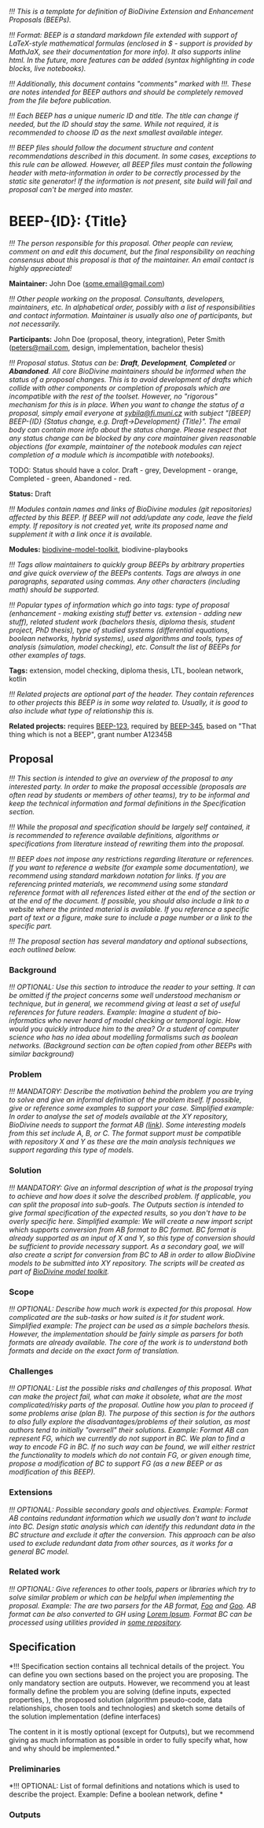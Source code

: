 *!!! This is a template for definition of BioDivine Extension and Enhancement Proposals (BEEPs).* 

*!!! Format: BEEP is a standard markdown file extended with support of LaTeX-style mathematical formulas 
(enclosed in $ - support is provided by MathJaX, see their documentation for more info). It also supports
inline html. In the future, more features can be added (syntax highlighting in code blocks, live notebooks).* 

*!!! Additionally, this document contains "comments" marked with !!!. These are notes intended for BEEP authors and
should be completely removed from the file before publication.*

*!!! Each BEEP has a unique numeric ID and title. The title can change if needed, but the ID should stay the same.
While not required, it is recommended to choose ID as the next smallest available integer.*

*!!! BEEP files should follow the document structure and content recommendations described in this document. In some 
cases, exceptions to this rule can be allowed. However, all BEEP files must contain the following header with 
meta-information in order to be correctly processed by the static site generator! If the information is not present,
site build will fail and proposal can't be merged into master.*

# BEEP-{ID}: {Title}

*!!! The person responsible for this proposal. Other people can review, comment on and edit this document, 
but the final responsibility on reaching consensus about this proposal is that of the maintainer. An email contact
is highly appreciated!*

**Maintainer:** John Doe (some.email@gmail.com)

*!!! Other people working on the proposal. Consultants, developers, maintainers, etc. In alphabetical order, possibly 
with a list of responsibilities and contact information. Maintainer is usually also one of participants, 
but not necessarily.*

**Participants:** John Doe (proposal, theory, integration), Peter Smith (peters@mail.com, 
design, implementation, bachelor thesis)

*!!! Proposal status. Status can be: **Draft**, **Development**, **Completed** or **Abandoned**. All core BioDivine 
maintainers should be informed when the status of a proposal changes. This is to avoid development of drafts which 
collide with other components or completion of proposals which are incompatible with the rest of the toolset. 
However, no "rigorous" mechanism for this is in place. When you want to change the status of a proposal, simply email 
everyone at sybila@fi.muni.cz with subject "[BEEP] BEEP-{ID} {Status change, e.g. Draft->Development} {Title}".
The email body can contain more info about the status change. Please respect that any status change can be blocked 
by any core maintainer given reasonable objections (for example, maintainer of the notebook modules can reject
completion of a module which is incompatible with notebooks).*

TODO: Status should have a color. Draft - grey, Development - orange, Completed - green, Abandoned - red.

**Status:** Draft 

*!!! Modules contain names and links of BioDivine modules (git repositories) affected by this BEEP. 
If BEEP will not add/update any code, leave the field empty. If repository is not created yet, write its proposed name 
and supplement it with a link once it is available.*

**Modules:** [biodivine-model-toolkit](url), biodivine-playbooks 

*!!! Tags allow maintainers to quickly group BEEPs by arbitrary properties and give quick overview of the BEEPs 
contents. Tags are always in one paragraphs, separated using commas. Any other characters (including math) 
should be supported.*

*!!! Popular types of information which go into tags: type of proposal (enhancement - making existing stuff better 
vs. extension - adding new stuff), related student work (bachelors thesis, diploma thesis, student project, PhD thesis),
type of studied systems (differential equations, boolean networks, hybrid systems), used algorithms and tools,
types of analysis (simulation, model checking), etc. Consult the list of BEEPs for other examples of tags.*

**Tags:** extension, model checking, diploma thesis, LTL, boolean network, kotlin

*!!! Related projects are optional part of the header. They contain references to other projects this BEEP is in some
way related to. Usually, it is good to also include what type of relationship this is.*

**Related projects:** requires [BEEP-123](url), required by [BEEP-345](url), based on "That thing which is not a BEEP",
 grant number A12345B
 
## Proposal

*!!! This section is intended to give an overview of the proposal to any interested party. In order to make
the proposal accessible (proposals are often read by students or members of other teams), try to be informal 
and keep the technical information and formal definitions in the Specification section.*

*!!! While the proposal and specification should be largely self contained, it is recommended to reference available
definitions, algorithms or specifications from literature instead of rewriting them into the proposal.*

*!!! BEEP does not impose any restrictions regarding literature or references. If you want
to reference a website (for example some documentation), we recommend using standard markdown notation for links.
If you are referencing printed materials, we recommend using some standard reference format with all references
listed either at the end of the section or at the end of the document. If possible, you should also include a link to 
a website where the printed material is available. If you reference a specific part of text or a figure, make sure to
include a page number or a link to the specific part.*

*!!! The proposal section has several mandatory and optional subsections, each outlined below.*

### Background

*!!! OPTIONAL: Use this section to introduce the reader to your setting. It can be omitted if the project concerns
some well understood mechanism or technique, but in general, we recommend giving at least a set of useful references
for future readers. Example: Imagine a student of bio-informatics who never heard of model checking or temporal
logic. How would you quickly introduce him to the area? Or a student of computer science who has no idea about
modelling formalisms such as boolean networks. (Background section can be often copied from other BEEPs with
similar background)* 

### Problem

*!!! MANDATORY: Describe the motivation behind the problem you are trying to solve and give an informal definition
of the problem itself. If possible, give or reference some examples to support your case. Simplified example: In order 
to analyse the set of models available at the XY repository, BioDivine needs to support the format AB ([link]()).
Some interesting models from this set include A, B, or C. The format support must be compatible with repository
X and Y as these are the main analysis techniques we support regarding this type of models.*

### Solution

*!!! MANDATORY: Give an informal description of what is the proposal trying to achieve and how does it solve
the described problem. If applicable, you can split the proposal into sub-goals. The Outputs section is intended
to give formal specification of the expected results, so you don't have to be overly specific here.
Simplified example: We will create a new import script which supports conversion from AB format to BC format. 
BC format is already supported as an input of X and Y, so this type of conversion should be sufficient to provide 
necessary support. As a secondary goal, we will also create a script for conversion from BC to AB in order to allow 
BioDivine models to be submitted into XY repository. The scripts will be created as 
part of [BioDivine model toolkit](http://foo).*

### Scope

*!!! OPTIONAL: Describe how much work is expected for this proposal. How complicated are the sub-tasks or how
suited is it for student work. Simplified example: The project can be used as a simple bachelors thesis. However,
the implementation should be fairly simple as parsers for both formats are already available. The core of the work 
is to understand both formats and decide on the exact form of translation.*

### Challenges

*!!! OPTIONAL: List the possible risks and challenges of this proposal. What can make the project fail, what
can make it obsolete, what are the most complicated/risky parts of the proposal. Outline how you plan to proceed
if some problems arise (plan B). The purpose of this section is for the authors to also fully explore
the disadvantages/problems of their solution, as most authors tend to initially "oversell" their solutions. Example:
Format AB can represent FG, which we currently do not support in BC. We plan to find a way to encode FG in BC.
If no such way can be found, we will either restrict the functionality to models which do not contain FG, 
or given enough time, propose a modification of BC to support FG (as a new BEEP or as modification of
this BEEP).*

### Extensions

*!!! OPTIONAL: Possible secondary goals and objectives. Example: Format AB contains redundant information
which we usually don't want to include into BC. Design static analysis which can identify this redundant data 
in the BC structure and exclude it after the conversion. This approach can be also used to exclude redundant data
from other sources, as it works for a general BC model.*

### Related work

*!!! OPTIONAL: Give references to other tools, papers or libraries which try to solve similar problem or which can be
helpful when implementing the proposal. Example: The are two parsers for the AB format, [Foo]() and [Goo](). 
AB format can be also converted to GH using [Lorem Ipsum](). Format BC can be processed using utilities
provided in [some repository]().*

## Specification

*!!! Specification section contains all technical details of the project. You can define you own sections based on the
project you are proposing. The only mandatory section are outputs. However, we recommend you at least formally
define the problem you are solving (define inputs, expected properties, ), the proposed solution
 (algorithm pseudo-code, data relationships, chosen tools and technologies) and sketch some details of the solution implementation
(define interfaces)

The content in it is mostly optional 
(except for Outputs), but we recommend giving as much information as possible in order to fully specify
what, how and why should be implemented.*

### Preliminaries

*!!! OPTIONAL: List of formal definitions and notations which is used to describe the project. Example: Define
a boolean network, define *

### Outputs
 